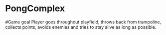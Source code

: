 PongComplex
===========
#Game goal
Player goes throughout playfield, throws back from trampoline, collects points, avoids enemies and tries to stay alive as long as possible.